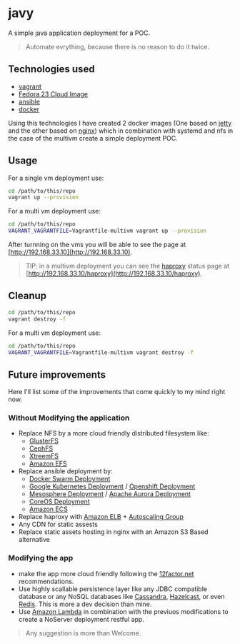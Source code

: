 # javy
A simple java application deployment for a POC.

> Automate evrything, because there is no reason to do it twice.

## Technologies used
* [vagrant](https://www.vagrantup.com/downloads.html)
* [Fedora 23 Cloud Image](https://getfedora.org/cloud/)
* [ansible](https://www.ansible.com/)
* [docker](http://www.docker.com)

Using this technologies I have created 2 docker images (One based on [jetty](https://hub.docker.com/_/jetty/) and the other based on [nginx](https://hub.docker.com/_/nginx/)) which in combination with systemd and nfs in the case of the multivm create a simple deployment POC.

## Usage
For a single vm deployment use:
```bash
cd /path/to/this/repo
vagrant up --provision
```

For a multi vm deployment use:
```bash
cd /path/to/this/repo
VAGRANT_VAGRANTFILE=Vagrantfile-multivm vagrant up --provision
```

After turnning on the vms you will be able to see the page at [http://192.168.33.10](http://192.168.33.10).

> TIP: in a multivm deployment you can see the [haproxy](http://www.haproxy.org/) status page at [http://192.168.33.10/haproxy](http://192.168.33.10/haproxy).

## Cleanup

```bash
cd /path/to/this/repo
vagrant destroy -f
```

For a multi vm deployment use:
```bash
cd /path/to/this/repo
VAGRANT_VAGRANTFILE=Vagrantfile-multivm vagrant destroy -f
```

## Future improvements
Here I'll list some of the improvements that come quickly to my mind right now.
### Without Modifying the application
* Replace NFS by a more cloud friendly distributed filesystem like:
  * [GlusterFS](http://www.gluster.org/)
  * [CephFS](http://ceph.com/)
  * [XtreemFS](http://www.xtreemfs.org/)
  * [Amazon EFS](https://aws.amazon.com/documentation/efs/)
* Replace ansible deployment by:
  * [Docker Swarm Deployment](https://docs.docker.com/swarm/)
  * [Google Kubernetes Deployment](http://kubernetes.io/) / [Openshift Deployment](https://www.openshift.org/)
  * [Mesosphere Deployment](https://mesosphere.com/) / [Apache Aurora Deployment](http://aurora.apache.org/)
  * [CoreOS Deployment](https://coreos.com/)
  * [Amazon ECS](http://docs.aws.amazon.com/AmazonECS/latest/developerguide/Welcome.html)
* Replace haproxy with [Amazon ELB](https://aws.amazon.com/es/elasticloadbalancing/) + [Autoscaling Group](https://aws.amazon.com/autoscaling/)
* Any CDN for static assests
* Replace static assets hosting in nginx with an Amazon S3 Based alternative
### Modifying the app
* make the app more cloud friendly following the [12factor.net](http://12factor.net/) recommendations.
* Use highly scallable persistence layer like any JDBC compatible database or any NoSQL databases like [Cassandra](http://cassandra.apache.org/), [Hazelcast](https://hazelcast.com/use-cases/application-scaling/), or even [Redis](http://redis.io/). This is more a dev decision than mine.
* Use [Amazon Lambda](https://aws.amazon.com/lambda/details/) in combination with the previuos modifications to create a NoServer deployment restful app.

> Any suggestion is more than Welcome.
